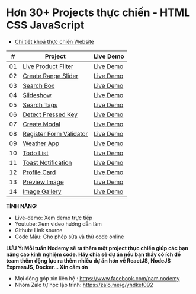 # Hơn 30+ Projects thực chiến - HTML CSS JavaScript

- [Chi tiết khoá thực chiến Website](https://www.nodemy.vn/projects-html-css-js)

|  #  | Project                                                                                                                | Live Demo                                                                        |
| :-: | ---------------------------------------------------------------------------------------------------------------------- | -------------------------------------------------------------------------------- |
| 01  | [Live Product Filter](https://github.com/namndwebdev/html-css-js-thuc-chien/tree/main/Live%20Product%20Filter)         | [Live Demo](https://www.nodemy.vn/projects/html-css-js/live-product-filter/)     |
| 02  | [Create Range Slider](https://github.com/namndwebdev/html-css-js-thuc-chien/tree/main/Create%20Range%20Slider)         | [Live Demo](https://www.nodemy.vn/projects/html-css-js/create-range-slider/)     |
| 03  | [Search Box](https://github.com/namndwebdev/html-css-js-thuc-chien/tree/main/Search%20Box)                             | [Live Demo](https://www.nodemy.vn/projects/html-css-js/search-box/)              |
| 04  | [Slideshow](https://github.com/namndwebdev/html-css-js-thuc-chien/tree/main/Slideshow)                                 | [Live Demo](https://www.nodemy.vn/projects/html-css-js/slideshow/)               |
| 05  | [Search Tags](https://github.com/namndwebdev/html-css-js-thuc-chien/tree/main/Search%20Tags)                           | [Live Demo](https://www.nodemy.vn/projects/html-css-js/search-tags/)             |
| 06  | [Detect Pressed Key](https://github.com/namndwebdev/html-css-js-thuc-chien/tree/main/Detect%20Pressed%20Key)           | [Live Demo](https://www.nodemy.vn/projects/html-css-js/detect-pressed-key/)      |
| 07  | [Create Modal](https://github.com/namndwebdev/html-css-js-thuc-chien/tree/main/Create%20Modal)                         | [Live Demo](https://www.nodemy.vn/projects/html-css-js/create-modal/)            |
| 08  | [Register Form Validator](https://github.com/namndwebdev/html-css-js-thuc-chien/tree/main/Register%20Form%20Validator) | [Live Demo](https://www.nodemy.vn/projects/html-css-js/register-form-validator/) |
| 09  | [Weather App](https://github.com/namndwebdev/html-css-js-thuc-chien/tree/main/Weather%20App)                           | [Live Demo](https://www.nodemy.vn/projects/html-css-js/weather-app/)             |
| 10  | [Todo List](https://github.com/namndwebdev/html-css-js-thuc-chien/tree/main/Todo%20List)                               | [Live Demo](https://www.nodemy.vn/projects/html-css-js/todo-list/)               |
| 11  | [Toast Notification](https://github.com/namndwebdev/html-css-js-thuc-chien/tree/main/Toast%20Notification)                               | [Live Demo](https://www.nodemy.vn/projects/html-css-js/toast-notification/)               |
| 12  | [Profile Card](https://github.com/namndwebdev/html-css-js-thuc-chien/tree/main/Profile%20Card)                               | [Live Demo](https://www.nodemy.vn/projects/html-css-js/profile-card/)               |
| 13  | [Preview Image](https://github.com/namndwebdev/html-css-js-thuc-chien/tree/main/Preview%20Image)                               | [Live Demo](https://www.nodemy.vn/projects/html-css-js/preview-image/)               |
| 14  | [Image Gallery](https://github.com/namndwebdev/html-css-js-thuc-chien/tree/main/Image%20Gallery)                               | [Live Demo](https://www.nodemy.vn/projects/html-css-js/image-gallery/)               |



**TÍNH NĂNG:**

- Live-demo: Xem demo trực tiếp
- Youtube: Xem video hướng dẫn làm
- Github: Link source
- Code Mẫu: Cho phép sửa và thử code online

**LƯU Ý: Mỗi tuần Nodemy sẽ ra thêm một project thực chiến giúp các bạn nâng cao kinh nghiệm code. Hãy chia sẻ dự án nếu bạn thấy có ích để team thêm động lực ra thêm nhiều dự án hơn về ReactJS, NodeJS ExpressJS, Docker... Xin cảm ơn**

- Mọi đóng góp xin liên hệ : https://www.facebook.com/nam.nodemy
- Nhóm Zalo tự học lập trình: https://zalo.me/g/yhdkef092
